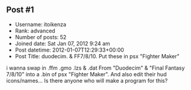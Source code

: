 ## Post #1
- Username: itoikenza
- Rank: advanced
- Number of posts: 52
- Joined date: Sat Jan 07, 2012 9:24 am
- Post datetime: 2012-01-07T12:29:33+00:00
- Post Title: duodecim. & FF7/8/10. Put these in psx "Fighter Maker"

i wanna swap in .ffm .gmo .lzs & .dat From "Duodecim" & "Final Fantasy 7/8/10" into a .bin of psx "Fighter Maker". And also edit their hud icons/names... Is there anyone who will make a program for this?
